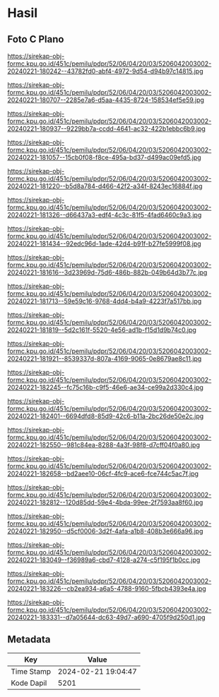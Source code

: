 # Hasil

## Foto C Plano

https://sirekap-obj-formc.kpu.go.id/451c/pemilu/pdpr/52/06/04/20/03/5206042003002-20240221-180242--43782fd0-abf4-4972-9d54-d94b97c14815.jpg

https://sirekap-obj-formc.kpu.go.id/451c/pemilu/pdpr/52/06/04/20/03/5206042003002-20240221-180707--2285e7a6-d5aa-4435-8724-158534ef5e59.jpg

https://sirekap-obj-formc.kpu.go.id/451c/pemilu/pdpr/52/06/04/20/03/5206042003002-20240221-180937--9229bb7a-ccdd-4641-ac32-422b1ebbc6b9.jpg

https://sirekap-obj-formc.kpu.go.id/451c/pemilu/pdpr/52/06/04/20/03/5206042003002-20240221-181057--15cb0f08-f8ce-495a-bd37-d499ac09efd5.jpg

https://sirekap-obj-formc.kpu.go.id/451c/pemilu/pdpr/52/06/04/20/03/5206042003002-20240221-181220--b5d8a784-d466-42f2-a34f-8243ec16884f.jpg

https://sirekap-obj-formc.kpu.go.id/451c/pemilu/pdpr/52/06/04/20/03/5206042003002-20240221-181326--d66437a3-edf4-4c3c-81f5-4fad6460c9a3.jpg

https://sirekap-obj-formc.kpu.go.id/451c/pemilu/pdpr/52/06/04/20/03/5206042003002-20240221-181434--92edc96d-1ade-42d4-b91f-b27fe5999f08.jpg

https://sirekap-obj-formc.kpu.go.id/451c/pemilu/pdpr/52/06/04/20/03/5206042003002-20240221-181616--3d23969d-75d6-486b-882b-049b64d3b77c.jpg

https://sirekap-obj-formc.kpu.go.id/451c/pemilu/pdpr/52/06/04/20/03/5206042003002-20240221-181713--59e59c16-9768-4dd4-b4a9-4223f7a517bb.jpg

https://sirekap-obj-formc.kpu.go.id/451c/pemilu/pdpr/52/06/04/20/03/5206042003002-20240221-181819--5d2c161f-5520-4e56-ad1b-f15d1d9b74c0.jpg

https://sirekap-obj-formc.kpu.go.id/451c/pemilu/pdpr/52/06/04/20/03/5206042003002-20240221-181921--8539337d-807a-4169-9065-0e8679ae8c11.jpg

https://sirekap-obj-formc.kpu.go.id/451c/pemilu/pdpr/52/06/04/20/03/5206042003002-20240221-182245--fc75c16b-c9f5-46e6-ae34-ce99a2d330c4.jpg

https://sirekap-obj-formc.kpu.go.id/451c/pemilu/pdpr/52/06/04/20/03/5206042003002-20240221-182401--6694dfd8-85d9-42c6-b11a-2bc26de50e2c.jpg

https://sirekap-obj-formc.kpu.go.id/451c/pemilu/pdpr/52/06/04/20/03/5206042003002-20240221-182550--981c84ea-8288-4a3f-98f8-d7cff04f0a80.jpg

https://sirekap-obj-formc.kpu.go.id/451c/pemilu/pdpr/52/06/04/20/03/5206042003002-20240221-182658--bd2aee10-06cf-4fc9-ace6-fce744c5ac7f.jpg

https://sirekap-obj-formc.kpu.go.id/451c/pemilu/pdpr/52/06/04/20/03/5206042003002-20240221-182812--120d85dd-59e4-4bda-99ee-2f7593aa8f60.jpg

https://sirekap-obj-formc.kpu.go.id/451c/pemilu/pdpr/52/06/04/20/03/5206042003002-20240221-182950--d5cf0006-3d2f-4afa-a1b8-408b3e666a96.jpg

https://sirekap-obj-formc.kpu.go.id/451c/pemilu/pdpr/52/06/04/20/03/5206042003002-20240221-183049--f36989a6-cbd7-4128-a274-c5f195f1b0cc.jpg

https://sirekap-obj-formc.kpu.go.id/451c/pemilu/pdpr/52/06/04/20/03/5206042003002-20240221-183226--cb2ea934-a6a5-4788-9160-5fbcb4393e4a.jpg

https://sirekap-obj-formc.kpu.go.id/451c/pemilu/pdpr/52/06/04/20/03/5206042003002-20240221-183331--d7a05644-dc63-49d7-a690-4705f9d250d1.jpg


## Metadata

| Key        | Value               |
| ---------- | ------------------- |
| Time Stamp | 2024-02-21 19:04:47 |
| Kode Dapil | 5201                |




